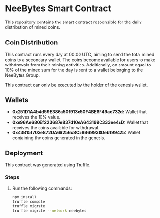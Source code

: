 # NeeBytes Smart Contract

This repository contains the smart contract responsible for the daily distribution of mined coins.

## Coin Distribution
This contract runs every day at 00:00 UTC, aiming to send the total mined coins to a secondary wallet. The coins become available for users to make withdrawals from their mining activities. Additionally, an amount equal to 10% of the mined sum for the day is sent to a wallet belonging to the NeeBytes Group.

This contract can only be executed by the holder of the genesis wallet.

## Wallets
- **0x251D1A4b4d59E386a50f913c50F4BE6F49ac732d:** Wallet that receives the 10% value.
- **0xe96Ae680Ef223687e837d10eA643199C333ee4cD:** Wallet that receives the coins available for withdrawal.
- **0x43B15f703e872DA66256c8C58B69938Deb199425:** Wallet containing the coins generated in the genesis.

## Deployment
This contract was generated using Truffle.

### Steps:
1. Run the following commands:
    ```bash
    npm install
    truffle compile
    truffle migrate
    truffle migrate --network neebytes
    ```